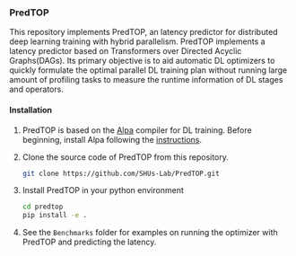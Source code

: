 ### PredTOP

This repository implements PredTOP, an latency predictor for distributed deep learning training with hybrid parallelism. PredTOP implements a latency predictor based on Transformers over Directed Acyclic Graphs(DAGs). Its primary objective is to aid automatic DL optimizers to quickly formulate the optimal parallel DL training plan without running large amount of profiling tasks to measure the runtime information of DL stages and operators.


#### Installation

1. PredTOP is based on the [Alpa](https://https://github.com/alpa-projects/alpa) compiler for DL training. Before beginning, install Alpa following the [instructions](https://alpa.ai/install.html).

2. Clone the source code of PredTOP from this repository.
    ```bash
    git clone https://github.com/SHUs-Lab/PredTOP.git
    ```

3. Install PredTOP in your python environment
    ```bash
    cd predtop
    pip install -e .
    ```

4. See the `Benchmarks` folder for examples on running the optimizer with PredTOP and predicting the latency.

